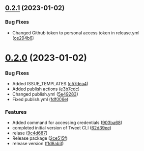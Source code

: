 ## [0.2.1](https://github.com/nanthakumaran-s/Tweet-CLI/compare/v0.2.0...v0.2.1) (2023-01-02)


### Bug Fixes

* Changed Github token to personal access token in release.yml ([ce294b6](https://github.com/nanthakumaran-s/Tweet-CLI/commit/ce294b626c0627a2cd907d621ee33b6b9ce803b7))



# [0.2.0](https://github.com/nanthakumaran-s/Tweet-CLI/compare/903ba6889266be21dc3be3128bbff3f7c17b77b4...v0.2.0) (2023-01-02)


### Bug Fixes

* Added ISSUE_TEMPLATES ([c57dea4](https://github.com/nanthakumaran-s/Tweet-CLI/commit/c57dea4f07c2f03e42f546e34001be64f8a142b6))
* Added publish actions ([e3b7cdc](https://github.com/nanthakumaran-s/Tweet-CLI/commit/e3b7cdcef66c3e0295f06777bc1b28549eb60700))
* Changed publish.yml ([5e49283](https://github.com/nanthakumaran-s/Tweet-CLI/commit/5e49283e2c3665a3b4917c4917b4249eda647d61))
* Fixed publish.yml ([fdf006e](https://github.com/nanthakumaran-s/Tweet-CLI/commit/fdf006e0f3190d07521e37fd5d4eb9ba53a9d015))


### Features

* Added command for accessing credentials ([903ba68](https://github.com/nanthakumaran-s/Tweet-CLI/commit/903ba6889266be21dc3be3128bbff3f7c17b77b4))
* completed initial version of Tweet CLI ([62d39ee](https://github.com/nanthakumaran-s/Tweet-CLI/commit/62d39eecb00d29e1eef0397b80a410bf13dce6be))
* relase ([9c4d687](https://github.com/nanthakumaran-s/Tweet-CLI/commit/9c4d687e0d989dacc96a6b2fd3bccf7805b1f6fb))
* Release package ([2ce515f](https://github.com/nanthakumaran-s/Tweet-CLI/commit/2ce515f3a45433a446b7efc7cd33a6936e6a29c9))
* release version ([ffd8ab3](https://github.com/nanthakumaran-s/Tweet-CLI/commit/ffd8ab329ca1883be8647f3f6eb1fefe67aac4b9))



